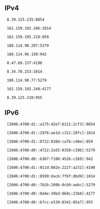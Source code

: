 ## IPv4
```
 8.39.125.235:8854
```
```
 162.159.192.106:1014
```
```
 162.159.195.218:859
```
```
 188.114.98.207:5279
```
```
 188.114.96.150:942
```
```
 8.47.69.137:4198
```
```
 8.34.70.253:1014
```
```
 188.114.98.77:5279
```
```
 162.159.192.249:4177
```
```
 8.39.125.210:955
```

## IPv6
```
 [2606:4700:d1::a175:d2e7:6121:2cf3]:8854
```
```
 [2606:4700:d1::2976:ae1d:c321:29fc]:1014
```
```
 [2606:4700:d1::8722:838d:ca7b:c40e]:859
```
```
 [2606:4700:d0::4722:2a55:0350:c39b]:5279
```
```
 [2606:4700:d0::b367:f108:452b:c169]:942
```
```
 [2606:4700:d1::011d:802e:2227:a231]:4198
```
```
 [2606:4700:d1::8599:dacb:7fbf:dbd9]:1014
```
```
 [2606:4700:d0::7b2b:209b:0cb9:aebc]:5279
```
```
 [2606:4700:d0::8d4e:39bd:0b0c:23b0]:4177
```
```
 [2606:4700:d0::b7cc:e539:8341:85a7]:955
```
